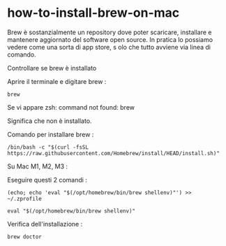 # how-to-install-brew-on-mac


Brew è sostanzialmente un repository dove poter scaricare, 
installare e mantenere aggiornato del software open source.
In pratica lo possiamo vedere come una sorta di app store, s
olo che tutto avviene via linea di comando.



Controllare se brew è installato

Aprire il terminale e digitare brew :

```
brew

```


Se vi appare 
zsh: command not found: brew

Significa che non è installato.

Comando per installare brew :

```
/bin/bash -c "$(curl -fsSL https://raw.githubusercontent.com/Homebrew/install/HEAD/install.sh)"
```


Su Mac M1, M2, M3 :

Eseguire questi 2 comandi :

```
(echo; echo 'eval "$(/opt/homebrew/bin/brew shellenv)"') >> ~/.zprofile
```

```
eval "$(/opt/homebrew/bin/brew shellenv)"
```


Verifica dell'installazione :

```
brew doctor
```






